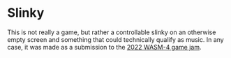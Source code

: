 # Slinky
This is not really a game, but rather a controllable slinky on an otherwise empty screen and something that could technically qualify as music. In any case, it was made as a submission to the [2022 WASM-4 game jam](https://itch.io/jam/wasm4).
